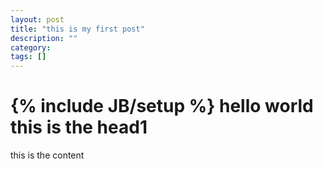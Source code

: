 ```yaml
---
layout: post
title: "this is my first post"
description: ""
category: 
tags: []
---
```

{% include JB/setup %}
hello world 
this is the head1 
=============

this is the content
